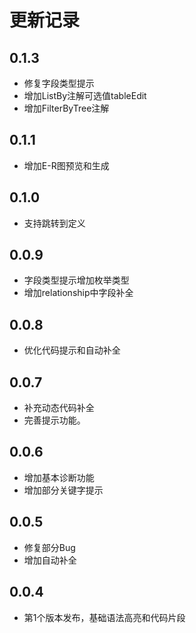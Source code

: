 # 更新记录

## 0.1.3

- 修复字段类型提示
- 增加ListBy注解可选值tableEdit
- 增加FilterByTree注解

## 0.1.1

- 增加E-R图预览和生成

## 0.1.0

- 支持跳转到定义

## 0.0.9

- 字段类型提示增加枚举类型
- 增加relationship中字段补全

## 0.0.8

- 优化代码提示和自动补全

## 0.0.7

- 补充动态代码补全
- 完善提示功能。

## 0.0.6

- 增加基本诊断功能
- 增加部分关键字提示

## 0.0.5

- 修复部分Bug
- 增加自动补全

## 0.0.4

- 第1个版本发布，基础语法高亮和代码片段
